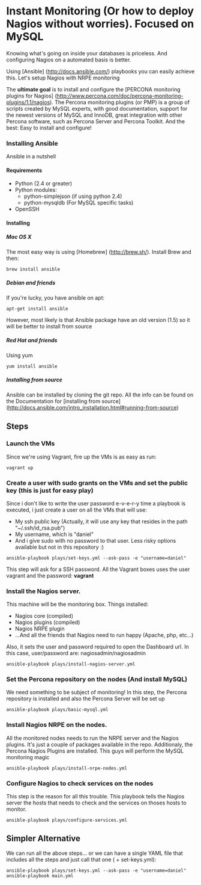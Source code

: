 # Instant Monitoring (Or how to deploy Nagios without worries). Focused on MySQL
Knowing what's going on inside your databases is priceless. And configuring Nagios on a automated basis is better.

Using [Ansible] (http://docs.ansible.com/) playbooks you can easily achieve this. Let's setup Nagios with NRPE monitoring

The **ultimate goal** is to install and configure the [PERCONA monitoring plugins for Nagios] (http://www.percona.com/doc/percona-monitoring-plugins/1.1/nagios). The Percona monitoring plugins (or PMP) is a group of scripts created by MySQL experts, with good documentation, support for the newest versions of MySQL and InnoDB, great integration with other Percona software, such as Percona Server and Percona Toolkit. And the best: Easy to install and configure!


### Installing Ansible
Ansible in a nutshell
#### Requirements
* Python (2.4 or greater)
* Python modules: 
	* python-simplejson (if using python 2.4)
	* python-mysqldb (For MySQL specific tasks)
* OpenSSH

#### Installing

##### Mac OS X
The most easy way is using [Homebrew] (http://brew.sh/). Install Brew and then:
```
brew install ansible
```
##### Debian and friends
If you're lucky, you have ansible on apt:
```
apt-get install ansible
```
However, most likely is that Ansible package have an old version (1.5) so it will be better to install from source

##### Red Hat and friends
Using yum
```
yum install ansible
```
##### Installing from source
Ansible can be installed by cloning the git repo. All the info can be found on the Documentation for [installing from source] (http://docs.ansible.com/intro_installation.html#running-from-source)

## Steps

### Launch the VMs
Since we're using Vagrant, fire up the VMs is as easy as run:
```
vagrant up
```

### Create a user with sudo grants on the VMs and set the public key (this is just for easy play)
Since i don't like to write the user password e-v-e-r-y time a playbook is executed, i just create a user on all the VMs that will use:
* My ssh public key (Actually, it will use any key that resides in the path "~/.ssh/id\_rsa.pub") 
* My username, which is "daniel"
* And i give sudo with no password to that user. Less risky options available but not in this repository :)

```
ansible-playbook plays/set-keys.yml --ask-pass -e "username=daniel"
```
This step will ask for a SSH password. All the Vagrant boxes uses the user vagrant and the password: **vagrant**

### Install the Nagios server. 
This machine will be the monitoring box. 
Things installed:
* Nagios core (compiled)
* Nagios plugins (compiled)
* Nagios NRPE plugin
* ...And all the friends that Nagios need to run happy (Apache, php, etc...)

Also, it sets the user and password required to open the Dashboard url. In this case, user/password are: nagiosadmin/nagiosadmin

```
ansible-playbook plays/install-nagios-server.yml
```

### Set the Percona repository on the nodes (And install MySQL)
We need something to be subject of monitoring! In this step, the Percona repository is installed and also the Percona Server will be set up

```
ansible-playbook plays/basic-mysql.yml
```

### Install Nagios NRPE on the nodes.
All the monitored nodes needs to run the NRPE server and the Nagios plugins. It's just a couple of packages available in the repo.
Additionaly, the Percona Nagios Plugins are installed. This guys will perform the MySQL monitoring magic

```
ansible-playbook plays/install-nrpe-nodes.yml
```

### Configure Nagios to check services on the nodes
This step is the reason for all this trouble. This playbook tells the Nagios server the hosts that needs to check and the services on thoses hosts to monitor.

```
ansible-playbook plays/configure-services.yml
```

## Simpler Alternative
We can run all the above steps... or we can have a single YAML file that includes all the steps and just call that one ( + set-keys.yml):
```
ansible-playbook plays/set-keys.yml --ask-pass -e "username=daniel"
ansible-playbook main.yml
``` 
